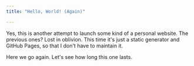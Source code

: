 ```yaml
---
title: "Hello, World! (Again)"

---
```


Yes, this is another attempt to launch some kind of a personal website. The previous ones? Lost in oblivion. This time it's just a static generator and GitHub Pages, so that I don't have to maintain it.

Here we go again. Let's see how long this one lasts.